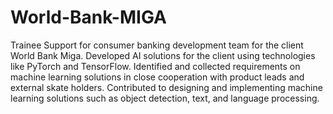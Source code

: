 # World-Bank-MIGA
Trainee Support for consumer banking development team for the client World Bank Miga. Developed AI solutions for the client using technologies like PyTorch and TensorFlow. 
Identified and collected requirements on machine learning solutions in close cooperation with product leads and external skate holders.
Contributed to designing and implementing machine learning solutions such as object detection, text, and language processing.
